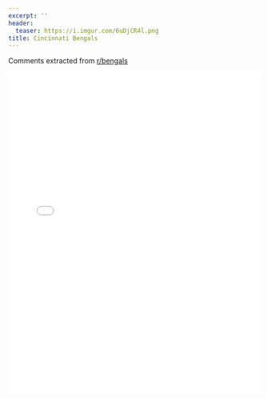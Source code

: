 ```yaml
---
excerpt: ''
header:
  teaser: https://i.imgur.com/6uDjCR4l.png
title: Cincinnati Bengals
---
```


Comments extracted from [r/bengals](https://reddit.com/r/bengals)
<iframe id="igraph" scrolling="no" style="border:none;" seamless="seamless" src="/plots/NFL/CIN.html" height="640" width="100%"></iframe>